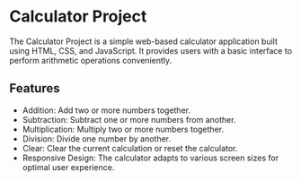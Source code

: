# Calculator Project

The Calculator Project is a simple web-based calculator application built using HTML, CSS, and JavaScript. It provides users with a basic interface to perform arithmetic operations conveniently.

## Features

- Addition: Add two or more numbers together.
- Subtraction: Subtract one or more numbers from another.
- Multiplication: Multiply two or more numbers together.
- Division: Divide one number by another.
- Clear: Clear the current calculation or reset the calculator.
- Responsive Design: The calculator adapts to various screen sizes for optimal user experience.
